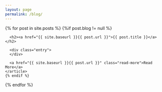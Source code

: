 ```yaml
---
layout: page
permalink: /blog/
---
```


 <head>
 <link rel="stylesheet" href="/assets/css/main.css">
<script src="//code.jquery.com/jquery-1.12.4.min.js"></script>
<script src="/assets/js/common.js"></script>
 </head>

<div class="posts">
  {% for post in site.posts %}
    {%if post.blog != null %}
    <article class="post">

      <h2><a href="{{ site.baseurl }}{{ post.url }}">{{ post.title }}</a></h2>

      <div class="entry">
      </div>

      <a href="{{ site.baseurl }}{{ post.url }}" class="read-more">Read More</a>
    </article>
    {% endif %}
  {% endfor %}
</div>
